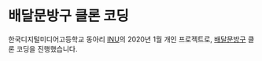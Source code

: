 # 배달문방구 클론 코딩
한국디지털미디어고등학교 동아리 [INU](https://github.com/inudevs)의 2020년 1월 개인 프로젝트로, [배달문방구](https://store.baemin.com/) 클론 코딩을 진행했습니다.
